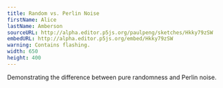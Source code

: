 ```yaml
---
title: Random vs. Perlin Noise
firstName: Alice
lastName: Amberson
sourceURL: http://alpha.editor.p5js.org/paulpeng/sketches/Hkky79zSW
embedURL: http://alpha.editor.p5js.org/embed/Hkky79zSW
warning: Contains flashing.
width: 650
height: 400
---
```


Demonstrating the difference between pure randomness and Perlin noise.
